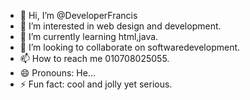 - 👋 Hi, I’m @DeveloperFrancis
- 👀 I’m interested in web design and development.
- 🌱 I’m currently learning html,java.
- 💞️ I’m looking to collaborate on softwaredevelopment.
- 📫 How to reach me 010708025055.
- 😄 Pronouns: He...
- ⚡ Fun fact: cool and jolly yet serious.

<!---
DeveloperFrasha/DeveloperFrasha is a ✨ special ✨ repository because its `README.md` (this file) appears on your GitHub profile.
You can click the Preview link to take a look at your changes.
--->
